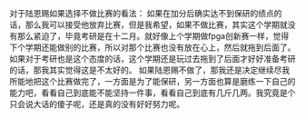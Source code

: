 对于陆恩赐如果选择不做比赛的看法：
如果在加分后确实达不到保研的绩点的话，那么我可以接受他放弃比赛，但是我希望，如果不做比赛，其实这个学期就没有那么紧迫了，毕竟考研是在十二月。就好像上个学期做fpga创新赛一样，觉得下个学期还能做别的比赛，所以对那个比赛也没有放在心上，然后就拖到后面了。如果对于考研也是这个态度的话，这个学期还是玩过去拖到了后面才好好准备考研的话，那我其实觉得这是不太好的。
如果陆恩赐不做了，那我还是决定继续尽我所能地把这个比赛做完了，一方面是为了能保研，另一方面也算是磨练一下自己的能力吧，看看自己到底能不能坚持一件事，看看自己到底有几斤几两。我究竟是个只会说大话的傻子呢，还是真的没有好好努力呢。